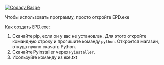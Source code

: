 [![Codacy Badge](https://app.codacy.com/project/badge/Grade/4c373804a96142ebba8711ae1fd410e8)](https://app.codacy.com/gh/FerrumVega/EasyProgramsDownloader/dashboard?utm_source=gh&utm_medium=referral&utm_content=&utm_campaign=Badge_grade)

Чтобы использовать программу, просто откройте EPD.exe

Как создать EPD.exe:
1. Скачайте pip, если он у вас не установлен. Для этого откройте командную строку и пропишите команду `python`. Откроется магазин, откуда нужно скачать Python.
2. Скачайте Pyinstaller через `Pyinstaller`.
3. Исользуйте команду из exe.txt
